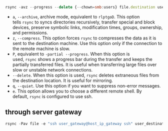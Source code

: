 ```jsx
rsync -avz --progress --delete {--chown=smb:users} file.destination user@host:path
```

- `a`, `--archive`, archive mode, equivalent to `rlptgoD`. This option tells `rsync` to syncs directories recursively, transfer special and block devices, preserve symbolic links, modification times, groups, ownership, and permissions.
- `z`, `--compress`. This option forces `rsync` to compresses the data as it is sent to the destination machine. Use this option only if the connection to the remote machine is slow.
- `P`, equivalent to `-partial --progress`. When this option is used, `rsync` shows a progress bar during the transfer and keeps the partially transferred files. It is useful when transferring large files over slow or unstable network connections.
- `--delete`. When this option is used, `rsync` deletes extraneous files from the destination location. It is useful for mirroring.
- `q`, `--quiet`. Use this option if you want to suppress non-error messages.
- `e`. This option allows you to choose a different remote shell. By default, `rsync` is configured to use ssh.

## through server gateway

```jsx
rsync -Pav file -e "ssh user_gateway@host_ip_gateway ssh" user_destination@host_ip_destination ssh:/folder/path
```